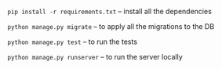 `pip install -r requirements.txt` – install all the dependencies

`python manage.py migrate` – to apply all the migrations to the DB

`python manage.py test` – to run the tests

`python manage.py runserver` – to run the server locally